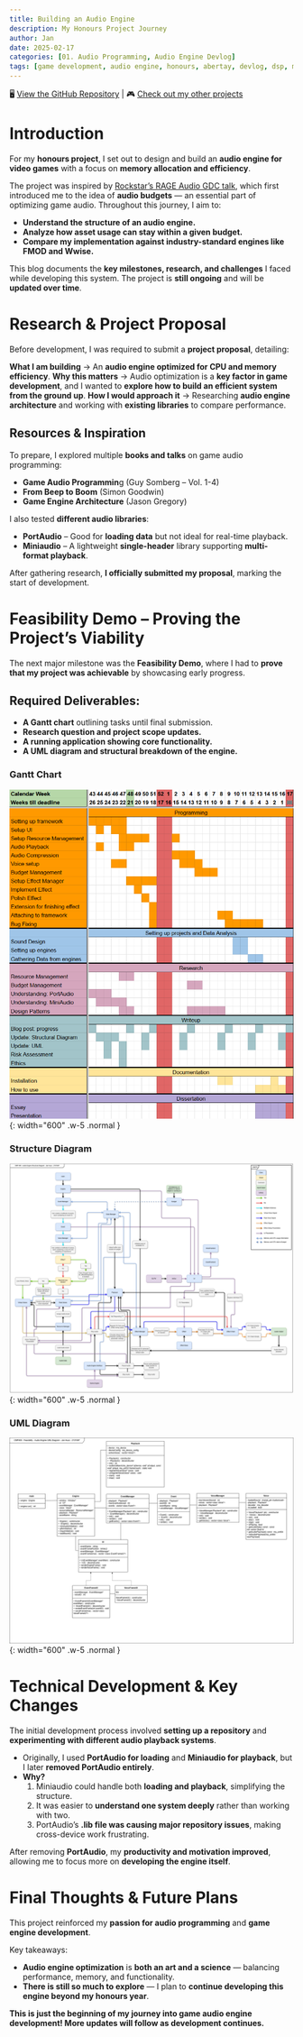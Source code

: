 ```yaml
---
title: Building an Audio Engine
description: My Honours Project Journey
author: Jan
date: 2025-02-17
categories: [01. Audio Programming, Audio Engine Devlog]
tags: [game development, audio engine, honours, abertay, devlog, dsp, memory management]
---
```

🖥️ [View the GitHub Repository](https://github.com/JanHuss/newMaginengineAudio) | 🎮 [Check out my other projects](https://janhuss.github.io/categories/)

# Introduction

For my **honours project**, I set out to design and build an **audio engine for video games** 
with a focus on **memory allocation and efficiency**.

The project was inspired by [Rockstar’s RAGE Audio GDC talk](https://youtu.be/PqPaP_09Pwg?si=ztXVmpbTX-4Z7oDK), 
which first introduced me to the idea of **audio budgets** — an essential part of optimizing 
game audio. Throughout this journey, I aim to:

- **Understand the structure of an audio engine.**
- **Analyze how asset usage can stay within a given budget.**
- **Compare my implementation against industry-standard engines like FMOD and Wwise.**

This blog documents the **key milestones, research, and challenges** I faced while developing 
this system. The project is **still ongoing** and will be **updated over time**.

# Research & Project Proposal

Before development, I was required to submit a **project proposal**, detailing:

**What I am building** → An **audio engine optimized for CPU and memory efficiency**.
**Why this matters** → Audio optimization is a **key factor in game development**, and I wanted 
to **explore how to build an efficient system from the ground up**.
**How I would approach it** → Researching **audio engine architecture** and working with 
**existing libraries** to compare performance.

## Resources & Inspiration

To prepare, I explored multiple **books and talks** on game audio programming:

- **Game Audio Programmin**g (Guy Somberg – Vol. 1-4)
- **From Beep to Boom** (Simon Goodwin)
- **Game Engine Architecture** (Jason Gregory)

I also tested **different audio libraries**:

- **PortAudio** – Good for **loading data** but not ideal for real-time playback.
- **Miniaudio** – A lightweight **single-header** library supporting **multi-format playback**.

After gathering research, **I officially submitted my proposal**, marking the start of development.

# Feasibility Demo – Proving the Project’s Viability

The next major milestone was the **Feasibility Demo**, where I had to **prove that my project was 
achievable** by showcasing early progress.

## Required Deliverables:

- **A Gantt chart** outlining tasks until final submission.
- **Research question and project scope updates.**
- **A running application showing core functionality.**
- **A UML diagram and structural breakdown of the engine.**

### Gantt Chart

![Gantt Chart](/assets/img/UMLs/Gantt.png){: width="600" .w-5 .normal }<br>

### Structure Diagram

![Structure Diagram](/assets/img/UMLs/HonourStructureDiagramOld.png){: width="600" .w-5 .normal }<br>

### UML Diagram

![UML Diagram](/assets/img/UMLs/HonourUMLOld.png){: width="600" .w-5 .normal }<br>

# Technical Development & Key Changes

The initial development process involved **setting up a repository** and **experimenting with 
different audio playback systems**.

- Originally, I used **PortAudio for loading** and **Miniaudio for playback**, but I later 
**removed PortAudio entirely**.
- **Why?**
  1. Miniaudio could handle both **loading and playback**, simplifying the structure.
  2. It was easier to **understand one system deeply** rather than working with two.
  3. PortAudio’s **.lib file was causing major repository issues**, making cross-device work 
  frustrating.

After removing **PortAudio**, my **productivity and motivation improved**, allowing me to focus 
more on **developing the engine itself**.

# Final Thoughts & Future Plans

This project reinforced my **passion for audio programming** and **game engine development**.

Key takeaways:

- **Audio engine optimization** is **both an art and a science** — balancing performance, 
memory, and functionality.
- **There is still so much to explore** — I plan to **continue developing this engine beyond my 
honours year**.

**This is just the beginning of my journey into game audio engine development! More updates 
will follow as development continues.**
